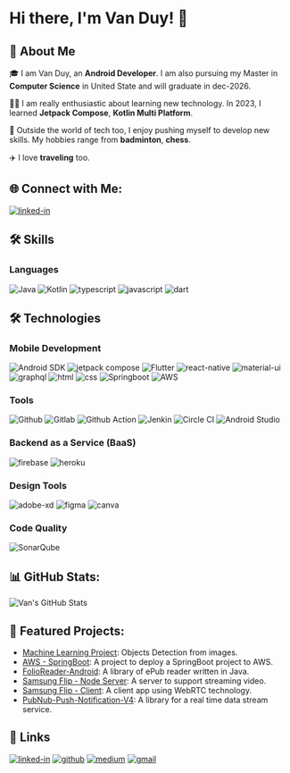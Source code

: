 # Hi there, I'm Van Duy! 👋
## 🚀 About Me

🎓 I am Van Duy, an **Android Developer**. I am also pursuing my Master in **Computer Science** in United State and will graduate in dec-2026.

👨‍💻 I am really enthusiastic about learning new technology. In 2023, I learned **Jetpack Compose**, **Kotlin Multi Platform**.

🎸 Outside the world of tech too, I enjoy pushing myself to develop new skills. My hobbies range from **badminton**, **chess**.

✈️ I love **traveling** too.

## 🌐 Connect with Me:
[![linked-in](https://img.shields.io/badge/Linked_In-0077B5?style=for-the-badge&logo=LinkedIn&logoColor=white)](https://www.linkedin.com/in/van-duy-nguyen-b86578121/)

## 🛠️ Skills

### Languages

![Java](https://img.shields.io/badge/Java-F7DF1E?style=for-the-badge&logo=java&logoColor=orange)
![Kotlin](https://img.shields.io/badge/Kotlin-7F52FF?style=for-the-badge&logo=kotlin&logoColor=orange)
![typescript](https://img.shields.io/badge/TypeScript-3178C6?style=for-the-badge&logo=typescript&logoColor=white)
![javascript](https://img.shields.io/badge/JavaScript-323330?style=for-the-badge&logo=javascript&logoColor=F7DF1E)
![dart](https://img.shields.io/badge/Dart-28B6F6?style=for-the-badge&logo=dart&logoColor=white)

## 🛠️ Technologies
### Mobile Development

![Android SDK](https://img.shields.io/badge/android-34A853?style=for-the-badge&logo=android&logoColor=white)
![jetpack compose](https://img.shields.io/badge/Jetpack-Compose-4285F4?style=for-the-badge&logo=jetpack-compose&logoColor=white)
![Flutter](https://img.shields.io/badge/Flutter-02569B?style=for-the-badge&logo=flutter)
![react-native](https://img.shields.io/badge/ReactNative-20232A?style=for-the-badge&logo=react&logoColor=61DAFB)
![material-ui](https://img.shields.io/badge/Material_UI-0081CB?style=for-the-badge&logo=mui&logoColor=white)
![graphql](https://img.shields.io/badge/GraphQL-E434AA?style=for-the-badge&logo=graphql&logoColor=white)
![html](https://img.shields.io/badge/HTML5-E34F26?style=for-the-badge&logo=html5&logoColor=white)
![css](https://img.shields.io/badge/CSS3-1572B6?style=for-the-badge&logo=css3&logoColor=white)
![Springboot](https://img.shields.io/badge/springboot-6DB33F?style=for-the-badge&logo=springboot&logoColor=FFFFFF)
![AWS](https://img.shields.io/badge/aws-232F3E?style=for-the-badge&logo=aws&logoColor=FFFFFF)

### **Tools** 
![Github](https://img.shields.io/badge/github-181717?style=for-the-badge&logo=github&logoColor=FFFFFF)
![Gitlab](https://img.shields.io/badge/gitlab-FC6D26?style=for-the-badge&logo=gitlab&logoColor=FFFFFF)
![Github Action](https://img.shields.io/badge/github-action-2088FF?style=for-the-badge&logo=github-action&logoColor=FFFFFF)
![Jenkin](https://img.shields.io/badge/jenkins-D24939?style=for-the-badge&logo=jenkins&logoColor=FFFFFF)
![Circle CI](https://img.shields.io/badge/circleci-343434?style=for-the-badge&logo=circleci&logoColor=FFFFFF)
![Android Studio](https://img.shields.io/badge/android-studio-3DDC84?style=for-the-badge&logo=androidstudio&logoColor=FFFFFF)

### Backend as a Service (BaaS)
![firebase](https://img.shields.io/badge/Firebase-ffaa00?style=for-the-badge&logo=Firebase&logoColor=white)
![heroku](https://img.shields.io/badge/Heroku-430098?style=for-the-badge&logo=heroku&logoColor=white)

### Design Tools
![adobe-xd](https://img.shields.io/badge/adobe_xd-470137?style=for-the-badge&logo=adobe-xd&logoColor=white)
![figma](https://img.shields.io/badge/figma-000000?style=for-the-badge&logo=figma&logoColor=white)
![canva](https://img.shields.io/badge/canva-00C4CC?style=for-the-badge&logo=canva&logoColor=white)

### Code Quality
![SonarQube](https://img.shields.io/badge/sonarqube-4E9BCD?style=for-the-badge&logo=sonarqube&logoColor=orange)

## 📊 GitHub Stats:
![Van's GitHub Stats](https://github-readme-stats.vercel.app/api?username=DuyNguyenGit&show_icons=true&hide=issues)

## 🔭 Featured Projects:
- [Machine Learning Project](https://github.com/DuyNguyenGit/ML-Project): Objects Detection from images.
- [AWS - SpringBoot](https://github.com/DuyNguyenGit/EA-project-Official): A project to deploy a SpringBoot project to AWS.
- [FolioReader-Android](https://github.com/DuyNguyenGit/FolioReader-Android): A library of ePub reader written in Java.
- [Samsung Flip - Node Server](https://github.com/DuyNguyenGit/FlipDemo-NodeServer): A server to support streaming video.
- [Samsung Flip - Client](https://github.com/DuyNguyenGit/FlipDemo-ScreenSharing): A client app using WebRTC technology.
- [PubNub-Push-Notification-V4](https://github.com/DuyNguyenGit/PubNub-Push-Notification-V4): A library for a real time data stream service.

## 🔗 Links
[![linked-in](https://img.shields.io/badge/Linked_In-0077B5?style=for-the-badge&logo=LinkedIn&logoColor=white)](https://www.linkedin.com/in/van-duy-nguyen-b86578121/)
[![github](https://img.shields.io/badge/GitHub-000000?style=for-the-badge&logo=GitHub&logoColor=white)](https://github.com/DuyNguyenGit)
[![medium](https://img.shields.io/badge/medium-000000?style=for-the-badge&logo=medium&logoColor=white)](https://medium.com/@nguyenvanduy.vtk33dlu)
[![gmail](https://img.shields.io/badge/Gmail-D14836?style=for-the-badge&logo=Gmail&logoColor=white)](mailto:nguyenvanduy.vtk33dlu@gmail.com)
